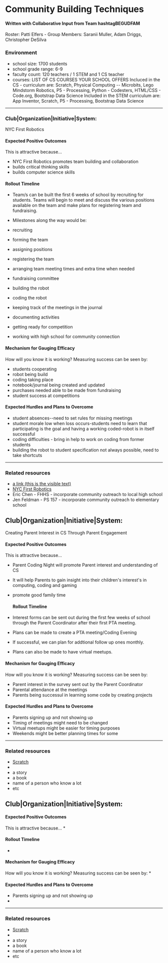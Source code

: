 # Community Building Techniques
#### Written with Collaborative Input from Team hashtagBEGUDFAM
Roster: Patti Elfers - Group Members: Saranii Muller, Adam Driggs, Christopher DeSilva

### Environment

* school size: 1700 students
* school grade range: 6-9
* faculty count: 120 teachers / 1 STEM and 1 CS teacher
* courses: LIST OF CS COURSES YOUR SCHOOL OFFERS
Incluced in the CS - curriculum are:  Scratch, Physical Computing -- Microbits, Lego Mindstorm Robotics, P5 - Processing, Python - Codesters, HTML/CSS - Code.org, Bootstrap Data Science
Included in the STEM curriculum are:  App Inventor, Scratch, P5 - Processing, Bootstrap Data Science
* * *

### Club|Organization|Initiative|System: 
NYC First Robotics

#### Expected Positive Outcomes
This is attractive because...
* NYC First Robotics promotes team building and collaboration
* builds critical thinking skills
* builds computer science skills
  
#### Rollout Timeline
* Team/s can be built the first 6 weeks of school by recruiting for students.  Teams will begin to meet and discuss the various positions available on the team and make plans for registering team and fundraising.
* Milestones along the way would be:
* recruiting
* forming the team
* assigning positions
* registering the team
* arranging team meeting times and extra time when needed
* fundraising committee
* building the robot  
  
* coding the robot
* keeping track of the meetings in the journal
* documenting activities
* getting ready for competition
* working with high school for community connection

#### Mechanism for Gauging Efficacy
How will you know it is working?
Measuring success can be seen by:
* students cooperating
* robot being build
* coding taking place
* notebook/journal being created and updated
* purchases needed able to be made from fundraising
* student success at competitions

#### Expected Hurdles and Plans to Overcome
* student absences--need to set rules for missing meetings
* student morale low when loss occurs-students need to learn that participating is the goal and having a working coded-robot is in itself successful
* coding difficulties - bring in help to work on coding from former students
* building the robot to student specification not always possible, need to take shortcuts

* * *
### Related resources
* [a link (this is the visible text)](https://xkcd.com)
* [NYC First Robotics](https://www.nycfirst.org/)
* Eric Chen - FHHS - incorporate community outreach to local high school
* Jen Feldman - PS 157 - incorporate community outreach to elementary school

## Club|Organization|Initiative|System: 
Creating Parent Interest in CS Through Parent Engagement

#### Expected Positive Outcomes
This is attractive because...
* Parent Coding Night will promote Parent interest and understanding of CS
* It will help Parents to gain insight into their children's interest's in computing, coding and gaming
* promote good family time
  
  #### Rollout Timeline
* Interest forms can be sent out during the first few weeks of school through the Parent Coordinator after their first PTA meeting.
* Plans can be made to create a PTA meeting/Coding Evening
* If successful, we can plan for addtional follow up ones monthly.
* Plans can also be made to have virtual meetups.

#### Mechanism for Gauging Efficacy
How will you know it is working?
Measuring success can be seen by:
* Parent interest in the survey sent out by the Parent Coordinator
* Parental attendance at the meetings
* Parents being successul in learning some code by creating projects

#### Expected Hurdles and Plans to Overcome
* Parents signing up and not showing up
* Timing of meetings might need to be changed
* Virtual meetups might be easier for timing purposes
* Weekends might be better planning times for some

* * *

### Related resources
* [Scratch](http://scratch.mit.edu)
*
* a story
* a book
* name of a person who know a lot
* etc

## Club|Organization|Initiative|System: 


#### Expected Positive Outcomes
This is attractive because...
* 
  
  #### Rollout Timeline
* 
#### Mechanism for Gauging Efficacy
How will you know it is working?
Measuring success can be seen by:
* 

#### Expected Hurdles and Plans to Overcome
* Parents signing up and not showing up
* 
* * *

### Related resources
* [Scratch](http://scratch.mit.edu)
*
* a story
* a book
* name of a person who know a lot
* etc